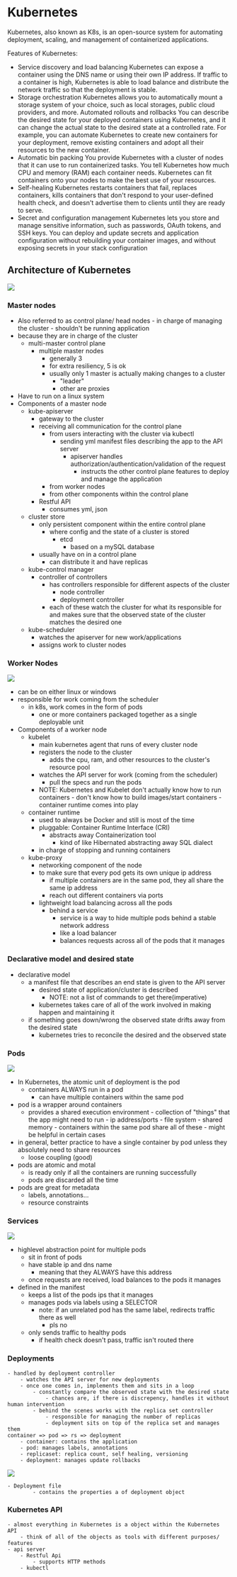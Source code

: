 # Kubernetes

Kubernetes, also known as K8s, is an open-source system for automating deployment, scaling, and management of containerized applications.

Features of Kubernetes:
- Service discovery and load balancing Kubernetes can expose a container using the DNS name or using their own IP address. If traffic to a container is high, Kubernetes is able to load balance and distribute the network traffic so that the deployment is stable.
- Storage orchestration Kubernetes allows you to automatically mount a storage system of your choice, such as local storages, public cloud providers, and more.
Automated rollouts and rollbacks You can describe the desired state for your deployed containers using Kubernetes, and it can change the actual state to the desired state at a controlled rate. For example, you can automate Kubernetes to create new containers for your deployment, remove existing containers and adopt all their resources to the new container.
- Automatic bin packing You provide Kubernetes with a cluster of nodes that it can use to run containerized tasks. You tell Kubernetes how much CPU and memory (RAM) each container needs. Kubernetes can fit containers onto your nodes to make the best use of your resources.
- Self-healing Kubernetes restarts containers that fail, replaces containers, kills containers that don't respond to your user-defined health check, and doesn't advertise them to clients until they are ready to serve.
- Secret and configuration management Kubernetes lets you store and manage sensitive information, such as passwords, OAuth tokens, and SSH keys. You can deploy and update secrets and application configuration without rebuilding your container images, and without exposing secrets in your stack configuration

## Architecture of Kubernetes
<img src="https://d33wubrfki0l68.cloudfront.net/2475489eaf20163ec0f54ddc1d92aa8d4c87c96b/e7c81/images/docs/components-of-kubernetes.svg"/>

### Master nodes
- Also referred to as control plane/ head nodes
        - in charge of managing the cluster
            - shouldn't be running application
- because they are in charge of the cluster
    - multi-master control plane
        - multiple master nodes
            - generally 3
            - for extra resiliency, 5 is ok 
            - usually only 1 master is actually making changes to a cluster
                - "leader"
                - other are proxies
- Have to run on a linux system
- Components of a master node
    - kube-apiserver
        - gateway to the cluster
        - receiving all communication for the control plane
            - from users interacting with the cluster via kubectl
                - sending yml manifest files describing the app to the API server
                    - apiserver handles authorization/authentication/validation of the request
                        - instructs the other control plane features to deploy and manage the application
            - from worker nodes
            - from other components within the control plane
        - Restful API
            - consumes yml, json
    - cluster store
        - only persistent component within the entire control plane
            - where config and the state of a cluster is stored
                - etcd
                    - based on a mySQL database
        - usually have on in a control plane
            - can distribute it and have replicas
    - kube-control manager
        - controller of controllers
            - has controllers responsible for different aspects of the cluster
                - node controller
                - deployment controller
            - each of these watch the cluster for what its responsible for and makes sure that the observed state of the cluster matches the desired one
    - kube-scheduler
        - watches the apiserver for new work/applications
        - assigns work to cluster nodes
### Worker Nodes
<img src="https://startkubernetes.com/static/ed77ff8be09a6293d24b21f4dadc55d7/5a190/k8s-architecture.png"/>

- can be on either linux or windows
- responsible for work coming from the scheduler
    - in k8s, work comes in the form of pods
        - one or more containers packaged together as a single deployable unit
- Components of a worker node
    - kubelet
        - main kubernetes agent that runs of every cluster node
        - registers the node to the cluster
            - adds the cpu, ram, and other resources to the cluster's resource pool
        - watches the API server for work (coming from the scheduler)
            - pull the specs and run the pods
        - NOTE: Kubernetes and Kubelet don't actually know how to run containers
                - don't know how to build images/start containers
                    - container runtime comes into play
    - container runtime
        - used to always be Docker and still is most of the time
        - pluggable: Container Runtime Interface (CRI)
            - abstracts away Containerization tool
                - kind of like Hibernated abstracting away SQL dialect
        - in charge of stopping and running containers
    - kube-proxy
        - networking component of the node
        - to make sure that every pod gets its own unique ip address
            - if multiple containers are in the same pod, they all share the same ip address
            - reach out different containers via ports
        - lightweight load balancing across all the pods
            - behind a service
                - service is a way to hide multiple pods behind a stable network address
                - like a load balancer
                - balances requests across all of the pods that it manages

### Declarative model and desired state
- declarative model
    - a manifest file that describes an end state is given to the API server
        - desired state of application/cluster is described
            - NOTE: not a list of commands to get there(imperative)
        - kubernetes takes care of all of the work involved in making happen and maintaining it
    - if something goes down/wrong the observed state drifts away from the desired state
        - kubernetes tries to reconcile the desired and the observed state

### Pods

<img src="https://matthewpalmer.net/kubernetes-app-developer/articles/pods-on-node.gif"/>

- In Kubernetes, the atomic unit of deployment is the pod
    - containers ALWAYS run in a pod
        - can have multiple containers within the same pod
- pod is a wrapper around containers
    - provides a shared execution environment
            - collection of "things" that the app might need to run
                - ip address/ports
                - file system
                - shared memory
            - containers within the same pod share all of these
                - might be helpful in certain cases
- in general, better practice to have a single container by pod unless they absolutely need to share resources
    - loose coupling (good)
- pods are atomic and motal
    - is ready only if all the containers are running successfully
    - pods are discarded all the time
- pods are great for metadata
    - labels, annotations...
    - resource constraints

### Services
<img src="https://d33wubrfki0l68.cloudfront.net/7a13fe12acc9ea0728460c482c67e0eb31ff5303/2c8a7/docs/tutorials/kubernetes-basics/public/images/module_04_labels.svg">

- highlevel abstraction point for multiple pods
    - sit in front of pods
    - have stable ip and dns name
        - meaning that they ALWAYS have this address
    - once requests are received, load balances to the pods it manages
- defined in the manifest
    - keeps a list of the pods ips that it manages
    - manages pods via labels using a SELECTOR
        - note: if an unrelated pod has the same label, redirects traffic there as well
            - pls no
    - only sends traffic to healthy pods
        - if health check doesn't pass, traffic isn't routed there

### Deployments
    - handled by deployment controller
        - watches the API server for new deployments
        - once one comes in, implements them and sits in a loop
            - constantly compare the observed state with the desired state
                - chances are, if there is discrepency, handles it without human intervention
            - behind the scenes works with the replica set controller
                - responsible for managing the number of replicas
                - deployment sits on top of the replica set and manages them
    container => pod => rs => deployment
        - container: contains the application
        - pod: manages labels, annotations
        - replicaset: replica count, self healing, versioning
        - deployment: manages update rollbacks

<img src="https://matthewpalmer.net/kubernetes-app-developer/articles/deployment-yaml-diagram.gif">

    - Deployment file
            - contains the properties a of deployment object
### Kubernetes API
    - almost everything in Kubernetes is a object within the Kubernetes API
        - think of all of the objects as tools with different purposes/ features
    - api server
        - Restful Api
            - supports HTTP methods
        - kubectl
